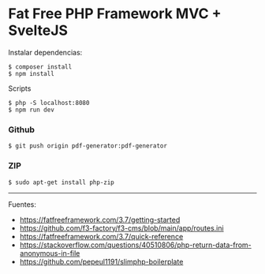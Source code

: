 # Fat Free PHP Framework MVC + SvelteJS

Instalar dependencias:

    $ composer install
    $ npm install

Scripts

    $ php -S localhost:8080
    $ npm run dev

### Github

    $ git push origin pdf-generator:pdf-generator

### ZIP
    
    $ sudo apt-get install php-zip

---

Fuentes:

+ https://fatfreeframework.com/3.7/getting-started
+ https://github.com/f3-factory/f3-cms/blob/main/app/routes.ini
+ https://fatfreeframework.com/3.7/quick-reference
+ https://stackoverflow.com/questions/40510806/php-return-data-from-anonymous-in-file
+ https://github.com/pepeul1191/slimphp-boilerplate
